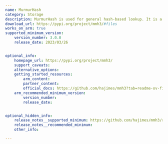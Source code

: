 ```yaml
---
name: MurmurHash
category: Storage
description: MurmurHash is used for general hash-based lookup. It is a non-cryptographic hash function.
download_url: https://pypi.org/project/mmh3/#files
works_on_arm: true
supported_minimum_version:
    version_number: 3.0.0
    release_date: 2023/03/26


optional_info:
    homepage_url: https://pypi.org/project/mmh3/
    support_caveats:
    alternative_options:
    getting_started_resources:
        arm_content:
        partner_content:
        official_docs: https://github.com/hajimes/mmh3?tab=readme-ov-file#install
    arm_recommended_minimum_version:
        version_number:
        release_date:


optional_hidden_info:
    release_notes__supported_minimum: https://github.com/hajimes/mmh3/releases/tag/v3.0.0
    release_notes__recommended_minimum:
    other_info:

---
```

